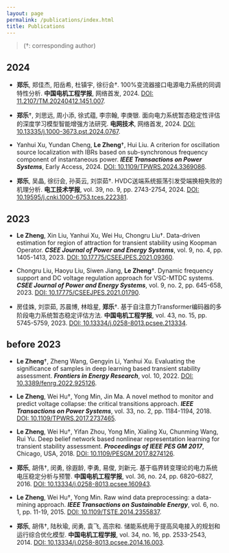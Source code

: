 ```yaml
---
layout: page
permalink: /publications/index.html
title: Publications
---
```


> (†: corresponding author)

## 2024
- **郑乐**, 郑佳杰, 阳岳希, 杜镇宇, 徐衍会†. 100%变流器接口电源电力系统的同调特性分析. **中国电机工程学报**, 网络首发, 2024. [DOI: 11.2107/TM.20240412.1451.007](https://kns.cnki.net/kcms2/article/abstract?v=sKJ9SXrFdEpj5mGdttToHA_B2HXCLmZ3RTThUXPzkE9EB75GIjfRlQdBcRRDk-2RuoXR0z-noGTIUIVPkjC_KnmuuFTY849f-zNr_0c2afWiCQ6daTRyRybDarRdjRFP8bkXXTZ2aqrp_LIxTeGy8hCp_KzeTSYDHc3Y-wCYK-8GbXoQxIBnOSWQBJi_WEs6&uniplatform=NZKPT&language=CHS/).<br>

- **郑乐**†, 刘思远, 周小添, 徐式蕴, 李宗翰, 李庚银. 面向电力系统暂态稳定性评估的深度学习模型智能增强方法研究. **电网技术**, 网络首发, 2024. [DOI: 10.13335/j.1000-3673.pst.2024.0767](https://kns.cnki.net/kcms2/article/abstract?v=sKJ9SXrFdEpPyWSw8yMzVObDguqHirE4wCYUGFdOLzUzi21X_dsJIkN8yUYlzxkaKJQMPwd4Fdrr8JS4_X_DcrFulLxg3kqgE-NmP-k5B3tdEbiiEqRbmnn-Pb3qlufBv7BOUzX1UGc3P0CHI9ZSidisxcjq8m6xncDpVEiGm1QN0cY_12IS79Vo_njlF2C_&uniplatform=NZKPT&language=CHS/).<br>

- Yanhui Xu, Yundan Cheng, **Le Zheng**†, Hui Liu. A criterion for oscillation source localization with IBRs based on sub-synchronous frequency component of instantaneous power. ***IEEE Transactions on Power Systems***, Early Access, 2024. [DOI: 10.1109/TPWRS.2024.3369086](https://ieeexplore.ieee.org/document/10444031/).<br>

- **郑乐**, 吴晶, 徐衍会, 孙英云, 刘崇茹†. HVDC送端系统振荡引发受端换相失败的机理分析. **电工技术学报**, vol. 39, no. 9, pp. 2743-2754, 2024. [DOI: 10.19595/j.cnki.1000-6753.tces.222381](https://kns.cnki.net/kcms2/article/abstract?v=sKJ9SXrFdEpKkcfY48oGi5vhCtnBDdueRU8ksy54_P9zEAYWaBS5Msk7rpVbRoc7ofkxszYrUPfRyu6zTHFn8jAo0MOnWxVryDVQOiqv8hY12jmTA3XRcK-PknaNjbREWfiIzFD0hbsgS4mzC-lz6Gx3Et8JC9jzXDNddFbdyGX2IOZGQYQiUJnrQqB_FDmP&uniplatform=NZKPT&language=CHS/).<br>

## 2023
- **Le Zheng**, Xin Liu, Yanhui Xu, Wei Hu, Chongru Liu†. Data-driven estimation for region of attraction for transient stability using Koopman Operator. ***CSEE Journal of Power and Energy Systems***, vol. 9, no. 4, pp. 1405-1413, 2023. [DOI: 10.17775/CSEEJPES.2021.09360](https://ieeexplore.ieee.org/document/9917430/).<br>

- Chongru Liu, Haoyu Liu, Siwen Jiang, **Le Zheng**†. Dynamic frequency support and DC voltage regulation approach for VSC-MTDC systems. ***CSEE Journal of Power and Energy Systems***, vol. 9, no. 2, pp. 645-658, 2023. [DOI: 10.17775/CSEEJPES.2021.01790](https://ieeexplore.ieee.org/document/9671036/).<br>

- 房佳姝, 刘崇茹, 苏晨博, 林晗星, **郑乐**†. 基于自注意力Transformer编码器的多阶段电力系统暂态稳定评估方法. **中国电机工程学报**, vol. 43, no. 15, pp. 5745-5759, 2023. [DOI: 10.13334/j.0258-8013.pcsee.213334](https://kns.cnki.net/kcms2/article/abstract?v=sKJ9SXrFdEpHi1mb8dYacHzaImjjK73FTP3Z6l6UD3AsZMDRNxMXpe3I6yj7AkUYZuBGR8QbzIIMjh3vqwUVGZB86erkgu2vnG5vl6yhlAr-JVXv-CfzZo5hCFYnrOer20z6xrSw1F7k3jhyjQ7hAl3enzXm3fY1eNAfiZ3REKFMYTJCo9huKXL8jrUP_HCl&uniplatform=NZKPT&language=CHS/).<br>

## before 2023
- **Le Zheng**†, Zheng Wang, Gengyin Li, Yanhui Xu. Evaluating the significance of samples in deep learning based transient stability assessment. ***Frontiers in Energy Research***, vol. 10, 2022. [DOI: 10.3389/fenrg.2022.925126](https://www.frontiersin.org/journals/energy-research/articles/10.3389/fenrg.2022.925126/full/).<br>

- **Le Zheng**, Wei Hu†, Yong Min, Jin Ma. A novel method to monitor and predict voltage collapse: the critical transitions approach. ***IEEE Transactions on Power Systems***, vol. 33, no. 2, pp. 1184-1194, 2018. [DOI: 10.1109/TPWRS.2017.2737465](https://ieeexplore.ieee.org/document/8004464/).<br>

- **Le Zheng**, Wei Hu†, Yifan Zhou, Yong Min, Xialing Xu, Chunming Wang, Rui Yu. Deep belief network based nonlinear representation learning for transient stability assessment. ***Proceedings of IEEE PES GM 2017***, Chicago, USA, 2018. [DOI: 10.1109/PESGM.2017.8274126](https://ieeexplore.ieee.org/document/8274126/).<br>

- **郑乐**, 胡伟†, 闵勇, 徐遐龄, 李勇, 易俊, 刘新元. 基于临界转变理论的电力系统电压稳定分析与预警. **中国电机工程学报**, vol. 36, no. 24, pp. 6820-6827, 2016. [DOI: 10.13334/j.0258-8013.pcsee.160943](https://kns.cnki.net/kcms2/article/abstract?v=sKJ9SXrFdEpVGjdvlcqOhrM1jWpxoToPEwRkimVk13olsAg2DX_RfDKGn1CMgyz3GyJnL68PxaV51Pyn6zXBH0Y8Avx1dQBCte4VJzgnpDBuG0i63OGd8CUaXfxBl1dC3xOQJwCkVax4nVmOoIf5ctkBU1awnQuTKL7otpC4g06N_gDsdZ0OFMCQ_A0S5VdL&uniplatform=NZKPT&language=CHS/).<br>

- **Le Zheng**, Wei Hu†, Yong Min. Raw wind data preprocessing: a data-mining approach. ***IEEE Transactions on Sustainable Energy***, vol. 6, no. 1, pp. 11-19, 2015. [DOI: 10.1109/TSTE.2014.2355837](https://ieeexplore.ieee.org/document/6912961/).<br>

- **郑乐**, 胡伟†, 陆秋瑜, 闵勇, 袁飞, 高宗和. 储能系统用于提高风电接入的规划和运行综合优化模型. **中国电机工程学报**, vol. 34, no. 16, pp. 2533-2543, 2014. [DOI: 10.13334/j.0258-8013.pcsee.2014.16.003](https://kns.cnki.net/kcms2/article/abstract?v=sKJ9SXrFdEoTkZ1BJ15xZphWnknDLNHDgKv_Tw-xFnOZ3CNgO08c-ymwyFRlt2AZ3h7bTsSDiQw2WB7KL_uTy4TmqSZQmRQQ7hCAak_01X0eWvjM8tv6JaS68eFnDUHuqrQDNei86zi7layWYBa8Xcn-l5yk-gv9z3Ocp9w6jfLpV1Uqkp427-q4Bx4D-FVR&uniplatform=NZKPT&language=CHS/).<br>

